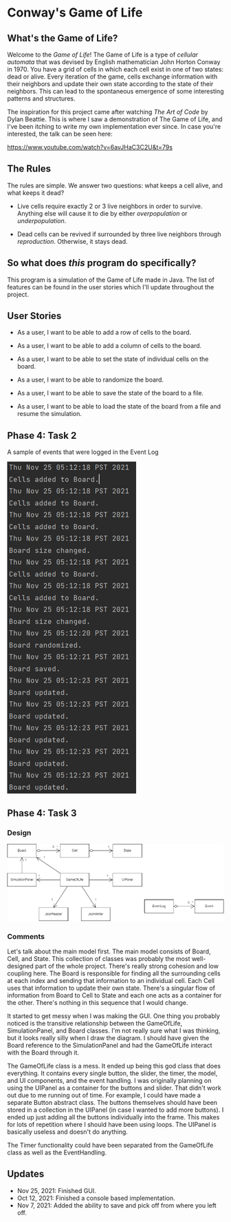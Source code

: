 # Conway's Game of Life

## What's the Game of Life?

Welcome to the *Game of Life*! The Game of Life is a type of
*cellular automata* that was devised by English mathematician 
John Horton Conway in 1970. You have a grid of cells in 
which each cell exist in one of two states: dead or alive. 
Every iteration of the game, cells exchange information
with their neighbors and update their own state according
to the state of their neighbors. This can lead to the 
spontaneous emergence of some interesting patterns and 
structures. 

The inspiration for this project came 
after watching *The Art of Code* 
by Dylan Beattie. This is where I saw a demonstration of
The Game of Life, and I've been itching to write 
my own implementation ever since. In case you're interested, 
the talk can be seen here:

https://www.youtube.com/watch?v=6avJHaC3C2U&t=79s

## The Rules

The rules are simple. We answer two questions: 
what keeps a cell alive, and what keeps it dead?

- Live cells require exactly 2 or 3 live neighbors in order
to survive. Anything else will cause it to die by either
  *overpopulation* or *underpopulation*. 
  
- Dead cells can be revived if surrounded by three live 
neighbors through *reproduction*. Otherwise, it stays dead. 
  

## So what does *this* program do specifically?

This program is a simulation
of the Game of Life made in Java. The list of features
can be found in the user stories which I'll update 
throughout the project.

## User Stories

- As a user, I want to be able to add a row of cells to the board. 

- As a user, I want to be able to add a column of cells to the board.
  
- As a user, I want to be able to set the state of individual cells
on the board.
  
- As a user, I want to be able to randomize the board. 

- As a user, I want to be able to save the state of the board to a file. 

- As a user, I want to be able to load the state of the board from a file and
resume the simulation. 

## Phase 4: Task 2
A sample of events that were logged in the Event Log

![img.png](img.png)

## Phase 4: Task 3

### Design

![img_1.png](UML_Design_Diagram.png)

### Comments

Let's talk about the main model first. The main model consists of
Board, Cell, and State. This collection of classes was probably 
the most well-designed part of the whole project. There's really
strong cohesion and low coupling here. The Board is responsible 
for finding all the surrounding cells at each index and sending 
that information to an individual cell. Each Cell uses that 
information to update their own state. There's a singular flow of
information from Board to Cell to State and each one acts as a 
container for the other. There's nothing in this sequence that I
would change. 

It started to get messy when I was making the GUI. One thing 
you probably noticed is the transitive relationship between the 
GameOfLife, SimulationPanel, and Board classes. I'm not really
sure what I was thinking, but it looks really silly when I draw
the diagram. I should have given the Board reference to the 
SimulationPanel and had the GameOfLife interact with the
Board through it. 

The GameOfLife class is a mess. It ended up being
this god class that does everything. It contains every single button,
the slider, the timer, the model, and UI components, and the
event handling. I was originally planning on using the UIPanel as
a container for the buttons and slider. That didn't work out due to me 
running out of time. For example, I could have made a separate
Button abstract class. The buttons themselves should have
been stored in a collection in the UIPanel (in case I wanted to 
add more buttons). I ended up just adding all the buttons
individually into the frame. This makes for lots of repetition
where I should have been using loops. The UIPanel is basically useless and
doesn't do anything. 

The Timer functionality could have been separated from the 
GameOfLife class as well as the EventHandling. 



## Updates
- Nov 25, 2021: Finished GUI. 
- Oct 12, 2021: Finished a console based implementation.
- Nov 7, 2021: Added the ability to save and pick off from
where you left off. 
  